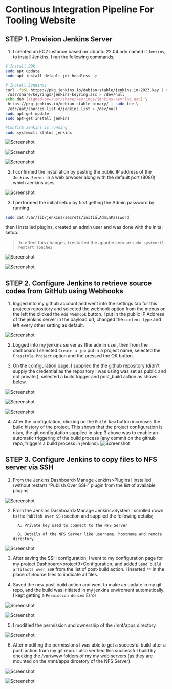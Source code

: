 # Continous Integration Pipeline For Tooling Website

 ## STEP 1.  **Provision Jenkins Server**


1. I created an EC2 instance based on Ubuntu 22.04 adn named it `Jenkins`, to install Jenkins, I ran the following commands;
 ```bash 
 # Install JDK
sudo apt update
sudo apt install default-jdk-headless -y

# Install Jenkins:
curl -fsSL https://pkg.jenkins.io/debian-stable/jenkins.io-2023.key | sudo tee \
  /usr/share/keyrings/jenkins-keyring.asc > /dev/null
echo deb [signed-by=/usr/share/keyrings/jenkins-keyring.asc] \
  https://pkg.jenkins.io/debian-stable binary/ | sudo tee \
  /etc/apt/sources.list.d/jenkins.list > /dev/null
sudo apt-get update
sudo apt-get install jenkins

#Confirm Jenkins is running
sudo systemctl status jenkins
```

![Screenshot](https://github.com/ardamz/my-demo/blob/main/project9/update.png)

![Screenshot](https://github.com/ardamz/my-demo/blob/main/project9/InstallJenkins.png)

![Screenshot](https://github.com/ardamz/my-demo/blob/main/project9/JenkinsStatus.png)

2. I confirmed the installation by pasting the public IP address of the `Jenkins Server` in a web brwoser along with the default port (8080) which Jenkins uses.

![Screenshot](https://github.com/ardamz/my-demo/blob/main/project9/JenkinsHome.png)

3. I performed the initial setup by first getting the Admin password by running 
```bash
sudo cat /var/lib/jenkins/secrets/initialAdminPassword
```
then i installed plugins, created an admin user and was done with the inital setup.

>To effect this changes, I restarted the apache service `sudo systemctl restart apache2`


![Screenshot](https://github.com/ardamz/my-demo/blob/main/project9/AddUser.png)


![Screenshot](https://github.com/ardamz/my-demo/blob/main/project9/SetupComplete.png)

## STEP 2.  **Configure Jenkins to retrieve source codes from GitHub using Webhooks**

1. logged into my github account and went into the settings tab for this projects repository and selected the webhook option from the menus on the left the clicked the `Add Webhook` button. I put in the public IP Address of the jenkins server in the payload url, changed the `content type` and left every other setting as default.

![Screenshot](https://github.com/ardamz/my-demo/blob/main/project9/Webhook.png)


2. Logged into my jenkins server as tthe admin user, then from the dashboard I selected `Create a job` put in a project name, selected the `Fresstyle Project` option and the pressed the OK button.

3. On the configuration page, I supplied the the github repository (didn't supply the credential as the repository i was using was set as public and not private.), selected a build trigger and post_build action as shown below.

![Screenshot](https://github.com/ardamz/my-demo/blob/main/project9/GitRepo.png)

![Screenshot](https://github.com/ardamz/my-demo/blob/main/project9/BuildTrigger.png)

![Screenshot](https://github.com/ardamz/my-demo/blob/main/project9/PostBuild.png)

4. After the configutation, clicking on the `Build Now` button increases the build history of the project. This shows that the project configuration is okay, the git configutation supplied in step 3 above was to enable an automatic triggering of the build process (any commit on the github repo, triggers a build process in jenkins).
![Screenshot](https://github.com/ardamz/my-demo/blob/main/project9/AutoBuild.png)

## STEP 3.  **Configure Jenkins to copy files to NFS server via SSH**

1. From the Jenkins Dashboard>Manage Jenkins>Plugins I installed (without restart) “Publish Over SSH” plugin from the list of available plugins.

![Screenshot](https://github.com/ardamz/my-demo/blob/main/project9/PublishOverSSH.png)

2. From the Jenkins Dashboard>Manage Jenkins>System I scrolled down to the `Publish over SSH` section and supplied the following details;

         A. Private key used to connect to the NFS Server

         B. Details of the NFS Server like username, hostname and remote directory.


![Screenshot](https://github.com/ardamz/my-demo/blob/main/project9/ConfigureSSH.png)

3. After saving the SSH configuration, I went to my configuration page for my project Dashboard>project9>Configuration, and added `Send build artifacts over SSH` from the list of post-build action. I inserted `**` in the place of Source files to iindicate all files.

4. Saved the new post-build action and went to make an update in my git repo, and the build was initiated in my jenkins enviroment automatically. I kept getting a `Permission denied` Error

![Screenshot](https://github.com/ardamz/my-demo/blob/main/project9/BuildErrors.png)

![Screenshot](https://github.com/ardamz/my-demo/blob/main/project9/Build8.png)

5. I modified the permission and ownership of the /mnt/apps directory

![Screenshot](https://github.com/ardamz/my-demo/blob/main/project9/Permission.png)

6. After modifing the permissions I was able to get a succesful build after a push action from my git repo. I also verified this successful build by checking the /var/www folders of my my web servers (as they are mounted on the /mnt/apps dircetory of the NFS Server).

![Screenshot](https://github.com/ardamz/my-demo/blob/main/project9/Build9.png)

![Screenshot](https://github.com/ardamz/my-demo/blob/main/project9/CopyVerified.png)
